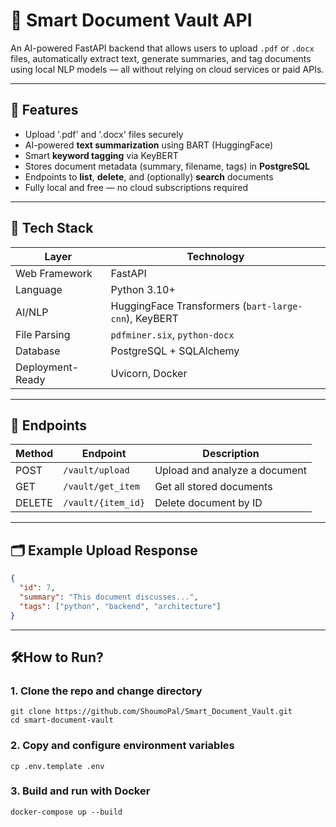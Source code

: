 # 📄 Smart Document Vault API

An AI-powered FastAPI backend that allows users to upload `.pdf` or `.docx` files, automatically extract text, generate summaries, and tag documents using local NLP models — all without relying on cloud services or paid APIs.

---

## 🚀 Features

- Upload '.pdf' and '.docx' files securely
- AI-powered **text summarization** using BART (HuggingFace)
- Smart **keyword tagging** via KeyBERT
- Stores document metadata (summary, filename, tags) in **PostgreSQL**
- Endpoints to **list**, **delete**, and (optionally) **search** documents
- Fully local and free — no cloud subscriptions required

---

## 🧰 Tech Stack

| Layer           | Technology                      |
|----------------|----------------------------------|
| Web Framework   | FastAPI                         |
| Language        | Python 3.10+                    |
| AI/NLP          | HuggingFace Transformers (`bart-large-cnn`), KeyBERT |
| File Parsing    | `pdfminer.six`, `python-docx`   |
| Database        | PostgreSQL + SQLAlchemy         |
| Deployment-Ready| Uvicorn, Docker                 |

---

## 🧪 Endpoints

| Method | Endpoint           | Description                   |
|--------|--------------------|-------------------------------|
| POST   | `/vault/upload`     | Upload and analyze a document |
| GET    | `/vault/get_item`   | Get all stored documents      |
| DELETE | `/vault/{item_id}`  | Delete document by ID         |

---

## 🗂 Example Upload Response

```json
{
  "id": 7,
  "summary": "This document discusses...",
  "tags": ["python", "backend", "architecture"]
}
```
---

## 🛠️How to Run?

### 1. Clone the repo and change directory

```
git clone https://github.com/ShoumoPal/Smart_Document_Vault.git
cd smart-document-vault
```
### 2. Copy and configure environment variables
```
cp .env.template .env
```
### 3. Build and run with Docker
```
docker-compose up --build
```
